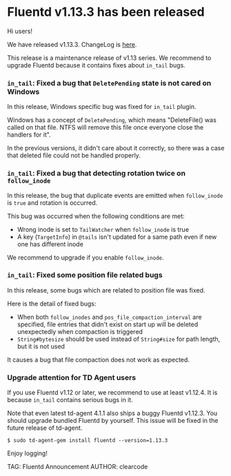 # Fluentd v1.13.3 has been released

Hi users!

We have released v1.13.3. ChangeLog is [here](https://github.com/fluent/fluentd/blob/master/CHANGELOG.md#release-v1133---20210727).

This release is a maintenance release of v1.13 series.
We recommend to upgrade Fluentd because it contains fixes about `in_tail` bugs.

### `in_tail`: Fixed a bug that `DeletePending` state is not cared on Windows

In this release, Windows specific bug was fixed for `in_tail` plugin.

Windows has a concept of `DeletePending`, which means "DeleteFile() was called on that file. NTFS will remove this file once everyone
close the handlers for it".

In the previous versions, it didn't care about it correctly, so there was a case that deleted file could not be handled properly.

### `in_tail`: Fixed a bug that detecting rotation twice on `follow_inode`

In this release, the bug that duplicate events are emitted when `follow_inode` is `true` and rotation is occurred.

This bug was occurred when the following conditions are met:

* Wrong inode is set to `TailWatcher` when `follow_inode` is true
* A key (`TargetInfo`) in `@tails` isn't updated for a same path even if new one has different inode

We recommend to upgrade if you enable `follow_inode`.

### `in_tail`: Fixed some position file related bugs

In this release, some bugs which are related to position file was fixed.

Here is the detail of fixed bugs:

* When both `follow_inodes` and `pos_file_compaction_interval` are specified, file entries that didn't exist on start up will be deleted unexpectedly when compaction is triggered
* `String#bytesize` should be used instead of `String#size` for path length, but it is not used

It causes a bug that file compaction does not work as expected.

### Upgrade attention for TD Agent users

If you use Fluentd v1.12 or later, we recommend to use at least v1.12.4.
It is because `in_tail` contains serious bugs in it.

Note that even latest td-agent 4.1.1 also ships a buggy Fluentd v1.12.3.
You should upgrade bundled Fluentd by yourself.
This issue will be fixed in the future release of td-agent.

```
$ sudo td-agent-gem install fluentd --version=1.13.3
```

Enjoy logging!

TAG: Fluentd Announcement
AUTHOR: clearcode
